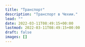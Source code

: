 ```yaml
---
title: "Транспорт"
description: "Транспорт в Чехии."
lead: ""
date: 2022-03-11T08:49:15+00:00
lastmod: 2022-03-11T08:49:15+00:00
draft: false
images: []
---
```

